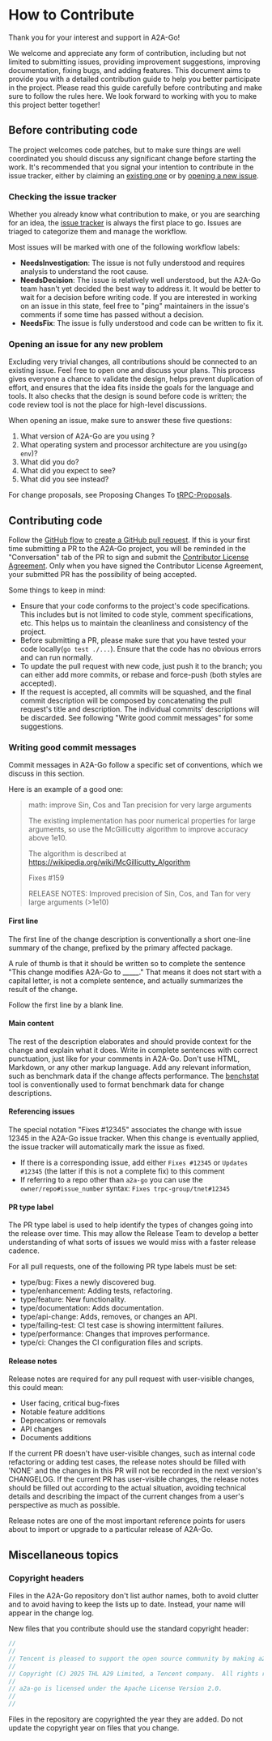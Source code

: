 # How to Contribute

Thank you for your interest and support in A2A-Go!

We welcome and appreciate any form of contribution, including but not limited to submitting issues, providing improvement suggestions, improving documentation, fixing bugs, and adding features.
This document aims to provide you with a detailed contribution guide to help you better participate in the project.
Please read this guide carefully before contributing and make sure to follow the rules here.
We look forward to working with you to make this project better together!

## Before contributing code

The project welcomes code patches, but to make sure things are well coordinated you should discuss any significant change before starting the work.
It's recommended that you signal your intention to contribute in the issue tracker, either by claiming an [existing one](https://github.com/trpc-group/a2a-go/issues) or by [opening a new issue](https://github.com/trpc-group/a2a-go/issues/new).

### Checking the issue tracker

Whether you already know what contribution to make, or you are searching for an idea, the [issue tracker](https://github.com/trpc-group/a2a-go/issues) is always the first place to go.
Issues are triaged to categorize them and manage the workflow.

Most issues will be marked with one of the following workflow labels:
- **NeedsInvestigation**: The issue is not fully understood and requires analysis to understand the root cause.
- **NeedsDecision**: The issue is relatively well understood, but the A2A-Go team hasn't yet decided the best way to address it.
  It would be better to wait for a decision before writing code.
  If you are interested in working on an issue in this state, feel free to "ping" maintainers in the issue's comments if some time has passed without a decision.
- **NeedsFix**: The issue is fully understood and code can be written to fix it.

### Opening an issue for any new problem

Excluding very trivial changes, all contributions should be connected to an existing issue.
Feel free to open one and discuss your plans.
This process gives everyone a chance to validate the design, helps prevent duplication of effort, and ensures that the idea fits inside the goals for the language and tools.
It also checks that the design is sound before code is written; the code review tool is not the place for high-level discussions.

When opening an issue, make sure to answer these five questions:
1. What version of A2A-Go are you using ?
2. What operating system and processor architecture are you using(`go env`)?
3. What did you do?
4. What did you expect to see?
5. What did you see instead?

For change proposals, see Proposing Changes To [tRPC-Proposals](https://github.com/trpc-group/trpc/tree/main/proposal).

## Contributing code

Follow the [GitHub flow](https://docs.github.com/en/get-started/quickstart/github-flow) to [create a GitHub pull request](https://docs.github.com/en/get-started/quickstart/github-flow#create-a-pull-request).
If this is your first time submitting a PR to the A2A-Go project, you will be reminded in the "Conversation" tab of the PR to sign and submit the [Contributor License Agreement](https://github.com/trpc-group/cla-database/blob/main/Tencent-Contributor-License-Agreement.md).
Only when you have signed the Contributor License Agreement, your submitted PR has the possibility of being accepted.

Some things to keep in mind:
- Ensure that your code conforms to the project's code specifications.
  This includes but is not limited to code style, comment specifications, etc. This helps us to maintain the cleanliness and consistency of the project.
- Before submitting a PR, please make sure that you have tested your code locally(`go test ./...`).
  Ensure that the code has no obvious errors and can run normally.
- To update the pull request with new code, just push it to the branch;
  you can either add more commits, or rebase and force-push (both styles are accepted).
- If the request is accepted, all commits will be squashed, and the final commit description will be composed by concatenating the pull request's title and description.
  The individual commits' descriptions will be discarded.
  See following "Write good commit messages" for some suggestions.

### Writing good commit messages

Commit messages in A2A-Go follow a specific set of conventions, which we discuss in this section.

Here is an example of a good one:


> math: improve Sin, Cos and Tan precision for very large arguments
>
> The existing implementation has poor numerical properties for
> large arguments, so use the McGillicutty algorithm to improve
> accuracy above 1e10.
>
> The algorithm is described at https://wikipedia.org/wiki/McGillicutty_Algorithm
>
> Fixes #159
>
> RELEASE NOTES: Improved precision of Sin, Cos, and Tan for very large arguments (>1e10) 

#### First line

The first line of the change description is conventionally a short one-line summary of the change, prefixed by the primary affected package.

A rule of thumb is that it should be written so to complete the sentence "This change modifies A2A-Go to _____."
That means it does not start with a capital letter, is not a complete sentence, and actually summarizes the result of the change.

Follow the first line by a blank line.

#### Main content

The rest of the description elaborates and should provide context for the change and explain what it does.
Write in complete sentences with correct punctuation, just like for your comments in A2A-Go.
Don't use HTML, Markdown, or any other markup language.
Add any relevant information, such as benchmark data if the change affects performance.
The [benchstat](https://godoc.org/golang.org/x/perf/cmd/benchstat) tool is conventionally used to format benchmark data for change descriptions.

#### Referencing issues

The special notation "Fixes #12345" associates the change with issue 12345 in the A2A-Go issue tracker.
When this change is eventually applied, the issue tracker will automatically mark the issue as fixed.

- If there is a corresponding issue, add either `Fixes #12345` or `Updates #12345` (the latter if this is not a complete fix) to this comment
- If referring to a repo other than `a2a-go` you can use the `owner/repo#issue_number` syntax: `Fixes trpc-group/tnet#12345`

#### PR type label

The PR type label is used to help identify the types of changes going into the release over time. This may allow the Release Team to develop a better understanding of what sorts of issues we would miss with a faster release cadence.

For all pull requests, one of the following PR type labels must be set:

- type/bug: Fixes a newly discovered bug.
- type/enhancement: Adding tests, refactoring.
- type/feature: New functionality.
- type/documentation: Adds documentation.
- type/api-change: Adds, removes, or changes an API.
- type/failing-test: CI test case is showing intermittent failures.
- type/performance: Changes that improves performance.
- type/ci: Changes the CI configuration files and scripts.

#### Release notes

Release notes are required for any pull request with user-visible changes, this could mean:

- User facing, critical bug-fixes
- Notable feature additions
- Deprecations or removals
- API changes
- Documents additions

If the current PR doesn't have user-visible changes, such as internal code refactoring or adding test cases, the release notes should be filled with 'NONE' and the changes in this PR will not be recorded in the next version's CHANGELOG. If the current PR has user-visible changes, the release notes should be filled out according to the actual situation, avoiding technical details and describing the impact of the current changes from a user's perspective as much as possible.

Release notes are one of the most important reference points for users about to import or upgrade to a particular release of A2A-Go.

## Miscellaneous topics

### Copyright headers

Files in the A2A-Go repository don't list author names, both to avoid clutter and to avoid having to keep the lists up to date.
Instead, your name will appear in the change log.

New files that you contribute should use the standard copyright header:

```go
//
//
// Tencent is pleased to support the open source community by making a2a-go available.
//
// Copyright (C) 2025 THL A29 Limited, a Tencent company.  All rights reserved.
//
// a2a-go is licensed under the Apache License Version 2.0.
//
//
```

Files in the repository are copyrighted the year they are added.
Do not update the copyright year on files that you change.
